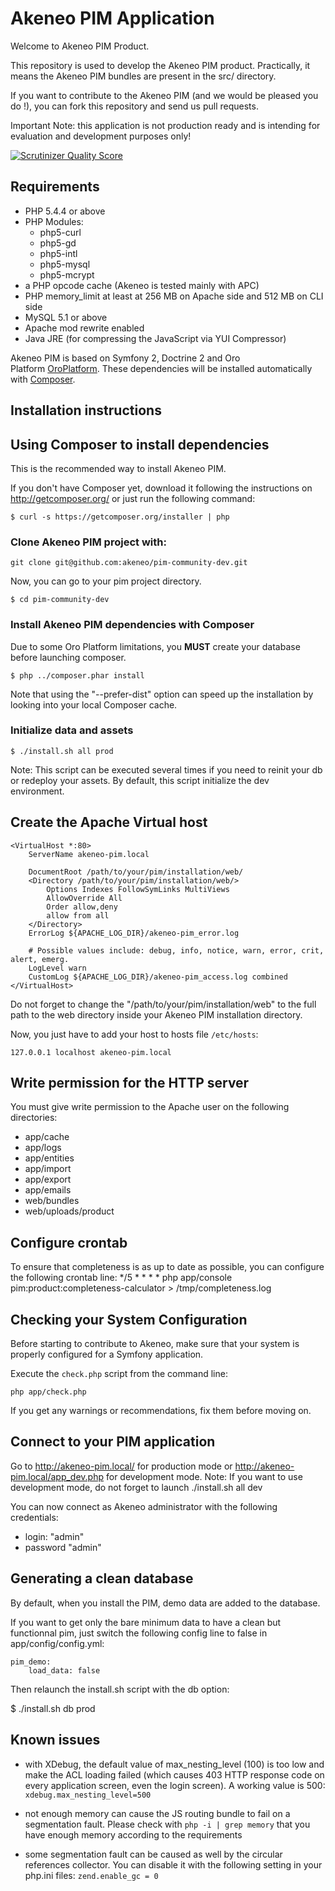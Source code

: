 Akeneo PIM Application
======================
Welcome to Akeneo PIM Product.

This repository is used to develop the Akeneo PIM product.
Practically, it means the Akeneo PIM bundles are present in the src/ directory.

If you want to contribute to the Akeneo PIM (and we would be pleased you do !), you can fork
this repository and send us pull requests.

Important Note: this application is not production ready and is intending for evaluation and development purposes only!

[![Scrutinizer Quality Score](https://scrutinizer-ci.com/g/akeneo/pim-community-dev/badges/quality-score.png?s=05ef3d5d2bbfae2f9a659060b21711d275f0c1ff)](https://scrutinizer-ci.com/g/akeneo/pim-community-dev/)

Requirements
------------
 - PHP 5.4.4 or above
 - PHP Modules:
    - php5-curl
    - php5-gd
    - php5-intl
    - php5-mysql
    - php5-mcrypt
 - a PHP opcode cache (Akeneo is tested mainly with APC)
 - PHP memory_limit at least at 256 MB on Apache side and 512 MB on CLI side
 - MySQL 5.1 or above
 - Apache mod rewrite enabled
 - Java JRE (for compressing the JavaScript via YUI Compressor)

Akeneo PIM is based on Symfony 2, Doctrine 2 and Oro Platform [OroPlatform][3].
These dependencies will be installed automatically with [Composer][2].

Installation instructions
-------------------------
## Using Composer to install dependencies

This is the recommended way to install Akeneo PIM.

If you don't have Composer yet, download it following the instructions on
http://getcomposer.org/ or just run the following command:

    $ curl -s https://getcomposer.org/installer | php

### Clone Akeneo PIM project with:

    git clone git@github.com:akeneo/pim-community-dev.git

Now, you can go to your pim project directory.

    $ cd pim-community-dev

### Install Akeneo PIM dependencies with Composer

Due to some Oro Platform limitations, you **MUST** create your database before launching composer.

    $ php ../composer.phar install

Note that using the "--prefer-dist" option can speed up
the installation by looking into your local Composer cache.

### Initialize data and assets

    $ ./install.sh all prod

Note: This script can be executed several times if you need to reinit your db or redeploy your assets.
By default, this script initialize the dev environment.

Create the Apache Virtual host
------------------------------

```
<VirtualHost *:80>
    ServerName akeneo-pim.local

    DocumentRoot /path/to/your/pim/installation/web/
    <Directory /path/to/your/pim/installation/web/>
        Options Indexes FollowSymLinks MultiViews
        AllowOverride All
        Order allow,deny
        allow from all
    </Directory>
    ErrorLog ${APACHE_LOG_DIR}/akeneo-pim_error.log

    # Possible values include: debug, info, notice, warn, error, crit, alert, emerg.
    LogLevel warn
    CustomLog ${APACHE_LOG_DIR}/akeneo-pim_access.log combined
</VirtualHost>
```
Do not forget to change the "/path/to/your/pim/installation/web" to the full path to
the web directory inside your Akeneo PIM installation directory.

Now, you just have to add your host to hosts file `/etc/hosts`:

```
127.0.0.1 localhost akeneo-pim.local
```

Write permission for the HTTP server
------------------------------------

You must give write permission to the Apache user on the following directories:
- app/cache
- app/logs
- app/entities
- app/import
- app/export
- app/emails
- web/bundles
- web/uploads/product

Configure crontab
-----------------

To ensure that completeness is as up to date as possible, you can configure the following crontab
line:
*/5 * * * * php app/console pim:product:completeness-calculator > /tmp/completeness.log

Checking your System Configuration
----------------------------------

Before starting to contribute to Akeneo, make sure that your system is properly
configured for a Symfony application.

Execute the `check.php` script from the command line:

    php app/check.php

If you get any warnings or recommendations, fix them before moving on.

Connect to your PIM application
-------------------------------

Go to http://akeneo-pim.local/ for production mode or http://akeneo-pim.local/app_dev.php for development mode.
Note: If you want to use development mode, do not forget to launch ./install.sh all dev

You can now connect as Akeneo administrator with the following credentials:
- login: "admin"
- password "admin"


Generating a clean database
---------------------------

By default, when you install the PIM, demo data are added to the database.

If you want to get only the bare minimum data to have a clean but functionnal pim,
just switch the following config line to false in app/config/config.yml:

```
pim_demo:
    load_data: false
```

Then relaunch the install.sh script with the db option:

$ ./install.sh db prod

Known issues
------------
 - with XDebug, the default value of max_nesting_level (100) is too low and make the ACL loading failed (which causes 403 HTTP response code on every application screen, even the login screen). A working value is 500:
`xdebug.max_nesting_level=500`

 - not enough memory can cause the JS routing bundle to fail on a segmentation fault. Please check with `php -i | grep memory` that you have enough memory according to the requirements
 - some segmentation fault can be caused as well by the circular references collector. You can disable it with the following setting in your php.ini files:
`zend.enable_gc = 0`

[1]:  http://symfony.com/doc/2.1/book/installation.html
[2]:  http://getcomposer.org/
[3]:  http://www.orocrm.com/oro-platform 
